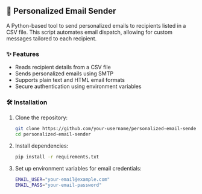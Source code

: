 ## 📧 Personalized Email Sender  

A Python-based tool to send personalized emails to recipients listed in a CSV file. This script automates email dispatch, allowing for custom messages tailored to each recipient.  

### ✨ Features  
- Reads recipient details from a CSV file  
- Sends personalized emails using SMTP  
- Supports plain text and HTML email formats  
- Secure authentication using environment variables  

### 🛠️ Installation  

1. Clone the repository:  
   ```bash
   git clone https://github.com/your-username/personalized-email-sender.git
   cd personalized-email-sender
   ```

2. Install dependencies:  
   ```bash
   pip install -r requirements.txt
   ```

3. Set up environment variables for email credentials:  
   ```bash
   EMAIL_USER="your-email@example.com"
   EMAIL_PASS="your-email-password"
   ```
